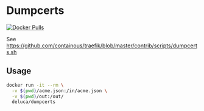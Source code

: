 # Dumpcerts

[![Docker Pulls](https://img.shields.io/docker/pulls/deluca/dumpcerts.svg)](https://hub.docker.com/r/deluca/dumpcerts/)

See https://github.com/containous/traefik/blob/master/contrib/scripts/dumpcerts.sh

## Usage
```sh
docker run -it --rm \
  -v $(pwd)/acme.json:/in/acme.json \
  -v $(pwd)/out:/out/
  deluca/dumpcerts
```
